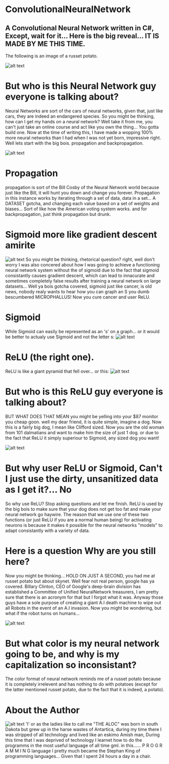 # ConvolutionalNeuralNetwork
## A Convolutional Neural Network written in C#, Except, wait for it... Here is the big reveal... IT IS MADE BY ME THIS TIME.

The following is an image of a russet potato.

![alt text](imgs/rp.jpg)
# But who is this Neural Network guy everyone is talking about?
Neural Networks are sort of the cars of neural networks, given that, just like cars, they are indeed an endangered species.
So you might be thinking, how can I get my hands on a neural network? Well take it from me, you can't just take an online course
and act like you own the thing... You gotta build one. Now at the time of writing this, I have made a wopping 100% more neural networks than I had when I was not yet born, impressive right. Well lets start with the big bois. propagation and backpropagation.

![alt text](imgs/backprop.jpg)
# Propagation
propagation is sort of the Bill Cosby of the Neural Network world because just like the Bill, it will hunt you down and change you forever. Propagation in this instance works by iterating through a set of data, data in a set... A DATASET gotcha, and changing each value based on a set of weights and biases... Sort of like how the American voting system works. and for backpropagation, just think propagation but drunk.
# Sigmoid more like gradient descent amirite
![alt text](imgs/boiSLIDE.jpg)
So you might be thinking, rhetorical question? right, well don't worry I was also concered about how I was going to achieve a functioning neural network system without the of sigmoid due to the fact that sigmoid consistantly causes gradient descent, which can lead to innacurate and sometimes completely false results after training a neural network on large datasets... Well ya bois gotcha covered, sigmoid just like cancer, is old news, nobody realy wants to hear how you can graph an S you dumb bescumbered MICROPHALLUS! Now you cure cancer and user ReLU.

# Sigmoid
While Sigmoid can easily be represented as an 's' on a graph... or it would be better to actualy use Sigmoid and not the letter s:
![alt text](imgs/sigmigdignig.svg)
# ReLU (the right one).
ReLU is like a giant pyramid that fell over... or this:
![alt text](imgs/re.svg)
# But who is this ReLU guy everyone is talking about?
BUT WHAT DOES THAT MEAN you might be yelling into your $87 monitor you cheap goon.
well my dear friend, it is quite simple, imagine a dog. Now this is a fairly big dog, I mean like Clifford sized. Now you are the old woman from 101 dalmatians and want to make him the size of just 1 dog. or due to the fact that ReLU it simply superiour to Sigmoid, any sized dog you want!

![alt text](imgs/1dal.jpg)
# But why user ReLU or Sigmoid, Can't I just use the dirty, unsanitized data as I get it?... No
So why use ReLU?
Stop asking questions and let me finish. ReLU is used by the big bois to make sure that your dog does not get too fat and make your neural network go haywire. The reason that we use one of these two functions (or just ReLU if you are a normal human being) for activating neurons is because it makes it possible for the neural networks "models" to adapt consistantly with a variety of data.
# Here is a question Why are you still here?
Now you might be thinking... HOLD ON JUST A SECOND, you had me at russet potato but about skynet. Well fear not real person, google has ya covered. Billary Clinton, CEO of Google's deep-brain division has established a Committee of Unified NeuralNetwork treasurers, I am pretty sure that there is an acronym for that but I forgot what it was. Anyway those guys have a sole purpose of creating a giant A.I death machine to wipe out all Robots in the event of an A.I invasion. Now you might be wondering, but what if the robot turns on humans...

![alt text](imgs/iggie.jpg)
# But what color is my neural network going to be, and why is my capitalization so inconsistant?
The color format of neural network reminds me of a russet potato because it is completely irrelevent and has nothing to do with potatoes (except for the latter mentioned russet potato, due to the fact that it is indeed, a potato).



# About the Author
![alt text](imgs/head.png)
'I' or as the ladies like to call me "THE ALOC" was born in south Dakota but grew up in the harse wastes of Antartica, during my time there I was stripped of all technology and lived like an eskimo Amish man, During this time that I was deprived of technology I learnet how to do the programms in the most useful language of all time gml. in this...... P R O G R A M M I N G language I pretty much became the Stephan King of programming languages... Given that I spent 24 hours a day in a chair.
